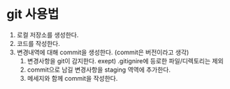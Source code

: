 # git 사용법

1. 로컬 저장소를 생성한다.
2. 코드를 작성한다.
3. 변경내역에 대해 commit을 생성한다. (commit은 버전이라고 생각) 
   1. 변경사항을 git이 감지한다. exept) .gitignire에 등로한 파일/디렉토리는 제외
   2. commit으로 남길 변경사항을 staging 역역에 추가한다.
   3. 메세지와 함께 commit을 작성한다.




